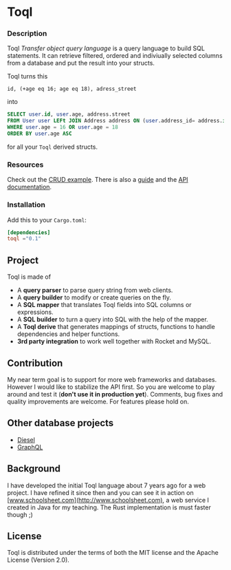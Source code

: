 # Toql

### Description
Toql *Transfer object query language* is a query language to build SQL statements. It can retrieve filtered, ordered and indiviually selected columns from a database and put the result into your structs.

Toql turns this
```toql
id, (+age eq 16; age eq 18), adress_street
```
into
```sql
SELECT user.id, user.age, address.street
FROM User user LEFt JOIN Address address ON (user.address_id= address.id)
WHERE user.age = 16 OR user.age = 18
ORDER BY user.age ASC
```
for all your `Toql` derived structs.

### Resources
Check out the [CRUD example](https://github.com/roy-ganz/toql/blob/master/examples/rocket_mysql/main.rs). There is also a [guide](https://github.com/roy-ganz/toql/blob/master/guide/src/introduction.md) and the [API documentation](https://docs.rs/toql/0.1.4/toql/).

### Installation

Add this to your `Cargo.toml`:

```toml
[dependencies]
toql ="0.1"
```

## Project

Toql is made of

* A __query parser__ to parse query string from web clients.
* A __query builder__ to modify or create queries on the fly.
* A __SQL mapper__ that translates Toql fields into SQL columns or expressions.
* A __SQL builder__ to turn a query into SQL with the help of the mapper.
* A __Toql derive__ that generates mappings of structs, functions to handle dependencies and helper functions.
* __3rd party integration__  to work well together with Rocket and MySQL.


## Contribution
My near term goal is to support for more web frameworks and databases. However I would like to stabilize the API first. So you are welcome to play around and test it (**don't use it in production yet**). Comments, bug fixes and quality improvements are welcome. For features please hold on.

## Other database projects
- [Diesel](http://diesel.rs/)
- [GraphQL](https://github.com/graphql-rust)


## Background
I have developed the initial Toql language about 7 years ago for a web project. I have refined it since then and you can see it in action on [www.schoolsheet.com](http://www.schoolsheet.com), a web service I created in Java for my teaching. The Rust implementation is must faster though ;)


## License

Toql is distributed under the terms of both the MIT license and the
Apache License (Version 2.0).


